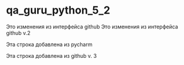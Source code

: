 # qa_guru_python_5_2

Это изменения из интерфейса github
Это изменения из интерфейса github v.2

Эта строка добавлена из pycharm

Эта строка добавлена из github v. 3
